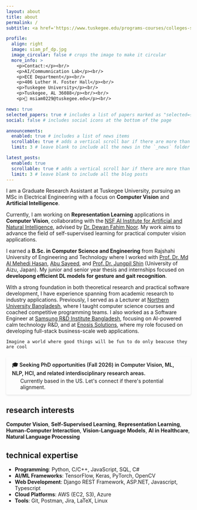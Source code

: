 ```yaml
---
layout: about
title: about
permalink: /
subtitle: <a href='https://www.tuskegee.edu/programs-courses/colleges-schools/coe/electrical-engineering'>ECE Department</a>, Tuskegee University, Tuskegee, AL

profile:
  align: right
  image: siam_pf_dp.jpg
  image_circular: false # crops the image to make it circular
  more_info: >
    <p>Contact:</p><br/>
    <p>AI/Commumnication Lab</p><br/>
    <p>ECE Department</p><br/>
    <p>406 Luther H. Foster Hall</p><br/>
    <p>Tuskegee University</p><br/>
    <p>Tuskegee, AL 36088</p><br/><br/>
    <p>📮 msiam0229@tuskegee.edu</p><br/>

news: true
selected_papers: true # includes a list of papers marked as "selected={true}"
social: false # includes social icons at the bottom of the page

announcements:
  enabled: true # includes a list of news items
  scrollable: true # adds a vertical scroll bar if there are more than 3 news items
  limit: 3 # leave blank to include all the news in the `_news` folder

latest_posts:
  enabled: true
  scrollable: true # adds a vertical scroll bar if there are more than 3 new posts items
  limit: 3 # leave blank to include all the blog posts
---
```


I am a Graduate Research Assistant at Tuskegee University, pursuing an MSc in Electrical Engineering with a focus on **Computer Vision** and **Artificial Intelligence**.

Currently, I am working on **Representation Learning** applications in **Computer Vision**, collaborating with the [NSF AI Institute for Artificial and Natural Intelligence](https://arni-institute.org/), advised by [Dr. Dewan Fahim Noor](https://www.tuskegee.edu/programs-courses/colleges-schools/coe/electrical-engineering/ee-faculty-staff/dewan-noor). My work aims to advance the field of self-supervised learning for practical computer vision applications.

I earned a **B.Sc. in Computer Science and Engineering** from Rajshahi University of Engineering and Technology where I worked with [Prof. Dr. Md Al Mehedi Hasan](https://scholar.google.com/citations?user=kMspjFIAAAAJ&hl=en), [Abu Sayeed](https://www.cse.ruet.ac.bd/abusayeedcse), and [Prof. Dr. Jungpil Shin](https://u-aizu.ac.jp/labs/is-pp/pplab/shin.html) (University of Aizu, Japan). My junior and senior year thesis and internships focused on **developong efficient DL models for gesture and gait recognition**.

With a strong foundation in both theoretical research and practical software development, I have experience spanning from academic research to industry applications. Previously, I served as a Lecturer at [Northern University Bangladesh](https://nub.ac.bd/), where I taught computer science courses and coached competitive programming teams. I also worked as a Software Engineer at [Samsung R&D Institute Bangladesh](https://research.samsung.com/srbd), focusing on AI-powered calm technology R&D, and at [Enosis Solutions](https://www.enosisbd.com/), where my role focused on developing full-stack business-scale web applications.

```text
Imagine a world where good things will be fun to do only beacuse they are cool
```

<div style="background-color: var(--global-card-bg-color); border-left: 4px solid var(--global-theme-color); padding: 12px 16px; margin: 20px 0; border-radius: 4px; box-shadow: 0 2px 4px rgba(0,0,0,0.1);">
  <div style="color: var(--global-theme-color);">
    <div style="font-weight: 600;">
      🎓 Seeking PhD opportunities (Fall 2026) in Computer Vision, ML, NLP, HCI, and related interdisciplinary research areas.
    </div>
    <div style="font-weight: normal; margin-top: 4px; margin-left: 1.6em; color: var(--global-text-color);">
      Currently based in the US. Let's connect if there's potential alignment.
    </div>
  </div>
</div>

## research interests

**Computer Vision**, **Self-Supervised Learning**, **Representation Learning**, **Human-Computer Interaction**, **Vision-Language Models**, **AI in Healthcare**, **Natural Language Processing**

## technical expertise

- **Programming**: Python, C/C++, JavaScript, SQL, C#
- **AI/ML Frameworks**: TensorFlow, Keras, PyTorch, OpenCV
- **Web Development**: Django REST Framework, ASP.NET, Javascript, Typescript
- **Cloud Platforms**: AWS (EC2, S3), Azure
- **Tools**: Git, Postman, Jira, LaTeX, Linux
